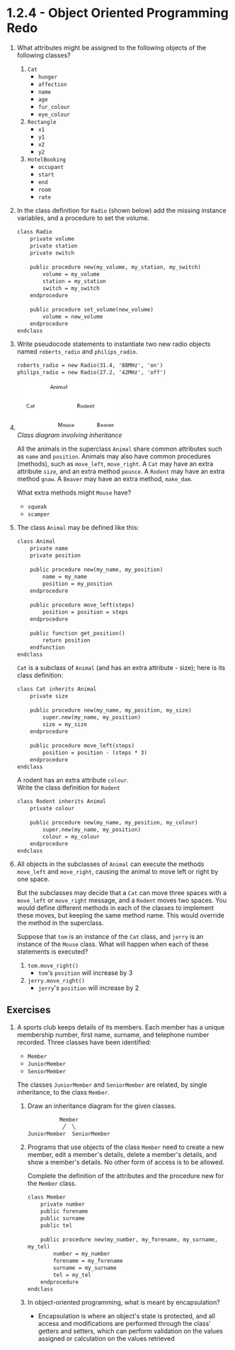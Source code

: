 # 1.2.4 - Object Oriented Programming Redo

1. What attributes might be assigned to the following objects of the following classes?
   1. `Cat`
      - `hunger`
      - `affection`
      - `name`
      - `age`
      - `fur_colour`
      - `eye_colour`
   2. `Rectangle`
      - `x1`
      - `y1`
      - `x2`
      - `y2`
   3. `HotelBooking`
      - `occupant`
      - `start`
      - `end`
      - `room`
      - `rate`
2. In the class definition for `Radio` (shown below) add the missing instance variables, and a procedure to set the volume.

   ```
   class Radio
       private volume
       private station
       private switch

       public procedure new(my_volume, my_station, my_switch)
           volume = my_volume
           station = my_station
           switch = my_switch
       endprocedure

       public procedure set_volume(new_volume)
           volume = new_volume
       endprocedure
   endclass
   ```
3. Write pseudocode statements to instantiate two new radio objects named `roberts_radio` and `philips_radio`.

   ```
   roberts_radio = new Radio(31.4, '88MHz', 'on')
   philips_radio = new Radio(27.2, '42MHz', 'off')
   ```
4. [![Inheritance diagram](./inheritance_diagram.png)](./inheritance_diagram.png)  
   *Class diagram involving inheritance*

   All the animals in the superclass `Animal` share common attributes such as `name` and `position`. Animals may also have common procedures (methods), such as `move_left`, `move_right`. A `Cat` may have an extra attribute `size`, and an extra method `pounce`. A `Rodent` may have an extra method `gnaw`. A `Beaver` may have an extra method, `make_dam`.

   What extra methods might `Mouse` have?
   - `squeak`
   - `scamper`
5. The class `Animal` may be defined like this:

   ```
   class Animal
       private name
       private position

       public procedure new(my_name, my_position)
           name = my_name
           position = my_position
       endprocedure

       public procedure move_left(steps)
           position = position = steps
       endprocedure

       public function get_position()
           return position
       endfunction
   endclass
   ```

   `Cat` is a subclass of `Animal` (and has an extra attribute - size); here is its class definition:

   ```
   class Cat inherits Animal
       private size

       public procedure new(my_name, my_position, my_size)
           super.new(my_name, my_position)
           size = my_size
       endprocedure

       public procedure move_left(steps)
           position = position - (steps * 3)
       endprocedure
   endclass
   ```

   A rodent has an extra attribute `colour`.  
   Write the class definition for `Rodent`

   ```
   class Rodent inherits Animal
       private colour

       public procedure new(my_name, my_position, my_colour)
           super.new(my_name, my_position)
           colour = my_colour
       endprocedure
   endclass
   ```
6. All objects in the subclasses of `Animal` can execute the methods `move_left` and `move_right`, causing the animal to move left or right by one space.

   But the subclasses may decide that a `Cat` can move three spaces with a `move_left` or `move_right` message, and a `Rodent` moves two spaces. You would define different methods in each of the classes to implement these moves, but keeping the same method name. This would override the method in the superclass.

   Suppose that `tom` is an instance of the `Cat` class, and `jerry` is an instance of the `Mouse` class. What will happen when each of these statements is executed?
   1. `tom.move_right()`
      - `tom`'s `position` will increase by 3
   2. `jerry.move_right()`
      - `jerry`'s `position` will increase by 2

## Exercises

1. A sports club keeps details of its members. Each member has a unique membership number, first name, surname, and telephone number recorded. Three classes have been identified:
   - `Member`
   - `JuniorMember`
   - `SeniorMember`

   The classes `JuniorMember` and `SeniorMember` are related, by single inheritance, to the class `Member`.

   1. Draw an inheritance diagram for the given classes.

      ```
                Member
                 ╱  ╲
      JuniorMember  SeniorMember
      ```
   2. Programs that use objects of the class `Member` need to create a new member, edit a member's details, delete a member's details, and show a member's details. No other form of access is to be allowed.

      Complete the definition of the attributes and the procedure new for the `Member` class.

      ```
      class Member
          private number
          public forename
          public surname
          public tel

          public procedure new(my_number, my_forename, my_surname, my_tel)
              number = my_number
              forename = my_forename
              surname = my_surname
              tel = my_tel
          endprocedure
      endclass
      ```
   3. In object-oriented programming, what is meant by encapsulation?
      - Encapsulation is where an object's state is protected, and all access and modifications are performed through the class' getters and setters, which can perform validation on the values assigned or calculation on the values retrieved
